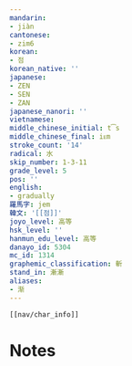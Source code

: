 ```yaml
---
mandarin:
- jiàn
cantonese:
- zim6
korean:
- 점
korean_native: ''
japanese:
- ZEN
- SEN
- ZAN
japanese_nanori: ''
vietnamese:
middle_chinese_initial: t͡s
middle_chinese_final: iᴇm
stroke_count: '14'
radical: 水
skip_number: 1-3-11
grade_level: 5
pos: ''
english:
- gradually
羅馬字: jem
韓文: '[[점]]'
joyo_level: 高等
hsk_level: ''
hanmun_edu_level: 高等
danayo_id: 5304
mc_id: 1314
graphemic_classification: 斬
stand_in: 漸漸
aliases:
- 渐
---
```

```meta-bind-embed
[[nav/char_info]]
```

# Notes
